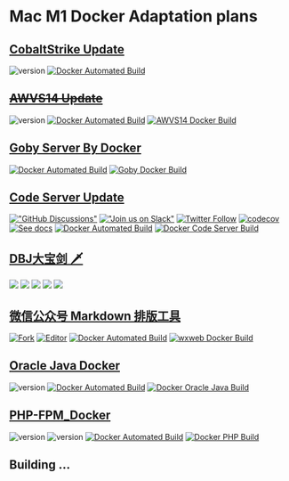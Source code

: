 # Mac M1 Docker Adaptation plans

## [CobaltStrike Update](https://blog.zygd.site/CobaltStrike%20Update.html)
![version](https://img.shields.io/badge/Version-4.4-da282a) [![Docker Automated Build](https://img.shields.io/docker/automated/xrsec/cobaltstrike?label=Build&logo=docker&style=flat-square)](https://hub.docker.com/r/xrsec/cobaltstrike)

## ~~[AWVS14 Update](https://blog.zygd.site/AWVS14%20Update.html)~~

![version](https://img.shields.io/badge/Version-14.4.210913167-da282a)  [![Docker Automated Build](https://img.shields.io/docker/automated/xrsec/awvs?label=Build&logo=docker&style=flat-square)](https://hub.docker.com/r/xrsec/awvs) [![AWVS14 Docker Build](https://github.com/XRSec/AWVS14-Docker/actions/workflows/AWVS14_Docker_Build.yml/badge.svg)](https://github.com/XRSec/AWVS14-Docker/actions/workflows/AWVS14_Docker_Build.yml)

## [Goby Server By Docker](https://blog.zygd.site/Goby%20Server%20By%20Docker.html)
[![Docker Automated Build](https://img.shields.io/docker/automated/xrsec/goby?label=Build&logo=docker&style=flat-square)](https://hub.docker.com/r/xrsec/goby) [![Goby Docker Build](https://github.com/XRSec/Goby-Docker/actions/workflows/Goby-Docker.yml/badge.svg)](https://github.com/XRSec/Goby-Docker/actions/workflows/Goby-Docker.yml)


## [Code Server Update](https://blog.zygd.site/Code%20Server%20Update.html)
[!["GitHub Discussions"](https://img.shields.io/badge/%20GitHub-%20Discussions-gray.svg?longCache=true&logo=github&colorB=purple)](https://github.com/cdr/code-server/discussions) [!["Join us on Slack"](https://img.shields.io/badge/join-us%20on%20slack-gray.svg?longCache=true&logo=slack&colorB=brightgreen)](https://cdr.co/join-community) [![Twitter Follow](https://img.shields.io/twitter/follow/CoderHQ?label=%40CoderHQ&style=social)](https://twitter.com/coderhq) [![codecov](https://codecov.io/gh/cdr/code-server/branch/main/graph/badge.svg?token=5iM9farjnC)](https://codecov.io/gh/cdr/code-server) [![See docs](https://img.shields.io/github/v/release/cdr/code-server?label=Docs&color=blue)](https://github.com/cdr/code-server/tree/main/docs) [![Docker Automated Build](https://img.shields.io/docker/automated/xrsec/code-server?label=Build&logo=docker&style=flat-square)](https://hub.docker.com/r/xrsec/code-server) [![Docker Code Server Build](https://github.com/XRSec/Code-Server-Update/actions/workflows/Docker_Code_Server.yml/badge.svg)](https://github.com/XRSec/Code-Server-Update/actions/workflows/Docker_Code_Server.yml)

## [DBJ大宝剑 🗡](https://blog.zygd.site/DBJ%E5%A4%A7%E5%AE%9D%E5%89%91%20%F0%9F%97%A1Update.html)
![](https://img.shields.io/badge/ReaTeam-%E6%AD%A6%E5%99%A8%E5%BA%93-red) ![](https://img.shields.io/badge/license-GPL--3.0-orange) ![](https://img.shields.io/badge/version-1.0.1-brightgreen) ![](https://img.shields.io/badge/author-wintrysec%20%E6%B8%A9%E9%85%92-blueviolet) ![](https://img.shields.io/badge/WgpSec-%E7%8B%BC%E7%BB%84%E5%AE%89%E5%85%A8%E5%9B%A2%E9%98%9F-blue)

## [微信公众号 Markdown 排版工具](https://blog.zygd.site/%E5%BE%AE%E4%BF%A1%E5%85%AC%E4%BC%97%E5%8F%B7%20Markdown%20%E6%8E%92%E7%89%88%E5%B7%A5%E5%85%B7.html)
[![Fork](https://img.shields.io/badge/Fork-barretlee-da282a)](https://github.com/barretlee/online-markdown) [![Editor](https://img.shields.io/badge/Editor-softwarefly-da282a)](https://github.com/softwarefly/online-markdown) [![Docker Automated Build](https://img.shields.io/docker/automated/xrsec/wxweb?label=Build&logo=docker&style=flat-square)](https://hub.docker.com/r/xrsec/wxweb) [![wxweb Docker Build](https://github.com/XRSec/wxweb/actions/workflows/wxweb_docker_build.yml/badge.svg)](https://github.com/XRSec/wxweb/actions/workflows/wxweb_docker_build.yml)

## [Oracle Java Docker](https://blog.zygd.site/Oracle%20Java%20Docker.html)
![version](https://img.shields.io/badge/Version-17-da282a) [![Docker Automated Build](https://img.shields.io/docker/automated/xrsec/java?label=Build&logo=docker&style=flat-square)](https://hub.docker.com/r/xrsec/java) [![Docker Oracle Java Build](https://github.com/XRSec/Oracle_Java_Docker/actions/workflows/Docker_Oracle_Java_Build.yml/badge.svg)](https://github.com/XRSec/Oracle_Java_Docker/actions/workflows/Docker_Oracle_Java_Build.yml)

## [PHP-FPM_Docker](https://blog.zygd.site/PHP%20FPM%20Docker.html)
![version](https://img.shields.io/badge/Version-PHP%207.4-da282a)  ![version](https://img.shields.io/badge/Version-PHP%205.6-da282a)  [![Docker Automated Build](https://img.shields.io/docker/automated/xrsec/php?label=Build&logo=docker&style=flat-square)](https://hub.docker.com/r/xrsec/php) [![Docker PHP Build](https://github.com/XRSec/PHP_Docker/actions/workflows/Docker_PHP_Build.yml/badge.svg)](https://github.com/XRSec/PHP_Docker/actions/workflows/Docker_PHP_Build.yml)

## Building ...
